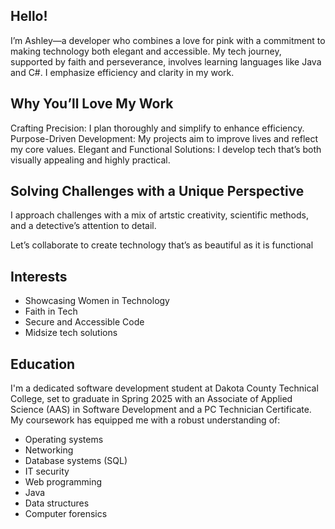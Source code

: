 ## Hello! 
I’m Ashley—a developer who combines a love for pink with a commitment to making technology both elegant and accessible. My tech journey, supported by faith and perseverance, involves learning languages like Java and C#. I emphasize efficiency and clarity in my work.

## Why You’ll Love My Work
Crafting Precision: I plan thoroughly and simplify to enhance efficiency.
Purpose-Driven Development: My projects aim to improve lives and reflect my core values.
Elegant and Functional Solutions: I develop tech that’s both visually appealing and highly practical.

## Solving Challenges with a Unique Perspective
I approach challenges with a mix of artstic creativity, scientific methods, and a detective’s attention to detail.

Let’s collaborate to create technology that’s as beautiful as it is functional

## Interests
- Showcasing Women in Technology
- Faith in Tech
- Secure and Accessible Code
- Midsize tech solutions 

## Education
I'm a dedicated software development student at Dakota County Technical College, set to graduate in Spring 2025 with an Associate of Applied Science (AAS) in Software Development and a PC Technician Certificate. My coursework has equipped me with a robust understanding of:

- Operating systems
- Networking
- Database systems (SQL)
- IT security
- Web programming
- Java
- Data structures 
- Computer forensics
